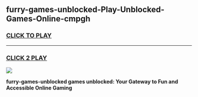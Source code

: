 
## furry-games-unblocked-Play-Unblocked-Games-Online-cmpgh
<h3>
<a href="https://premium76.site?title=furry-games-unblocked&ref=24A">CLICK TO PLAY</a></h3>
<hr>

<h3>
<a href="https://premium76.site?title=furry-games-unblocked&ref=24A">CLICK 2 PLAY</a>
  
</h3>

<a href="https://premium76.site?title=furry-games-unblocked&ref=24A"><img src="https://clearcache.store/games.png"></a>


**furry-games-unblocked games unblocked: Your Gateway to Fun and Accessible Online Gaming**
